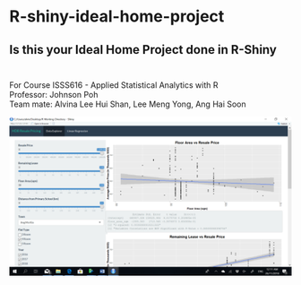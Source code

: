 # R-shiny-ideal-home-project

## Is this your Ideal Home Project done in R-Shiny<br><br>

For Course ISSS616 - Applied Statistical Analytics with R<br>
Professor: Johnson Poh<br>
Team mate: Alvina Lee Hui Shan, Lee Meng Yong, Ang Hai Soon<br>

![Test Image 7](https://github.com/mylee16/R-shiny-ideal-home-project/blob/master/Data/R-Shiny%20tab%201%20-%20Data%20Explorer.png)

